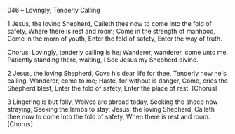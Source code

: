 046 – Lovingly, Tenderly Calling


1
Jesus, the loving Shepherd,
Calleth thee now to come
Into the fold of safety,
Where there is rest and room;
Come in the strength of manhood,
Come in the morn of youth,
Enter the fold of safety,
Enter the way of truth.

Chorus: 
Lovingly, tenderly calling is he;
Wanderer, wanderer, come unto me,
Patiently standing there, waiting,
I See Jesus my Shepherd divine.

2
Jesus, the loving Shepherd,
Gave his dear life for thee,
Tenderly now he's calling,
Wanderer, come to me;
Haste, for without is danger,
Come, cries the Shepherd blest,
Enter the fold of safety,
Enter the place of rest.  [Chorus]

3
Lingering is but folly,
Wolves are abroad today,
Seeking the sheep now straying,
Seeking the lambs to stay;
Jesus, the loving Shepherd,
Calleth thee now to come
Into the fold of safety,
When there is rest and room.  [Chorus]
